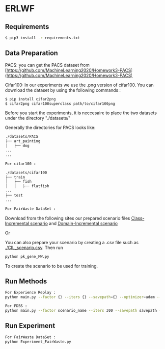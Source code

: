 # ERLWF

## Requirements
```bash
$ pip3 install -r requirements.txt
```

## Data Preparation

PACS: you can get the PACS dataset from [https://github.com/MachineLearning2020/Homework3-PACS](https://github.com/MachineLearning2020/Homework3-PACS)

Cifar100: In our experiments we use the .png version of cifar100.
You can download the dataset by using the following commands :

```bash
$ pip install cifar2png
$ cifar2png cifar100superclass path/to/cifar100png
```
Before you start the experiments, it is neccesaire to place the two datasets under the directory "./datasets/"

Generally the directories for PACS looks like: 

```bash
./datasets/PACS
├── art_painting
│   ├── dog
...
...
```

```bash
For cifar100 : 

./datasets/cifar100
├── train
│   ├── fish
│   │   ├── flatfish
...
├── test
...
```

```bash
For FairWaste DataSet : 
```

Download from the following sites our prepared scenario files [Class-Incremental scenario](https://drive.google.com/file/d/1SuX8E_6TLlgQ1txjk6x-VvWmwj9zFUFL/view?usp=sharing) and 
[Domain-Incremental scenario](https://drive.google.com/file/d/1SuX8E_6TLlgQ1txjk6x-VvWmwj9zFUFL/view?usp=sharing)

Or 

You can also prepare your scenario by creating a .csv file such as [./CIL_scenario.csv](./CIL_scenario.csv). Then run 
```bash
python pk_gene_FW.py
```
To create the scenario to be used for training.

## Run Methods
```bash
For Experience Replay :
python main.py --factor {} --iters {} --savepath={} --optimizer=adam --tasks {} --batch {} --reInitOptimizer 1 --rs 1 --budget={} --select-memory random --meta 0 --lr 5e-5"
```

```bash
For FDBS :
python main.py --factor scenario_name --iters 300 --savepath savepath --tasks task_num --repaly=exemplars --budget budget --select-memory FDBS
```



## Run Experiment

```bash
For FairWaste DataSet :
python Experiment_FairWaste.py
```





